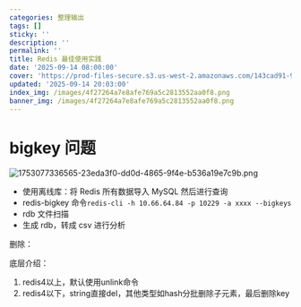 ```yaml
---
categories: 整理输出
tags: []
sticky: ''
description: ''
permalink: ''
title: Redis 最佳使用实践
date: '2025-09-14 08:00:00'
cover: 'https://prod-files-secure.s3.us-west-2.amazonaws.com/143cad91-961b-48b0-82dc-78fbb6eb5abe/43539cac-2a74-4e44-9693-03381b35e458/106449882_p0.png?X-Amz-Algorithm=AWS4-HMAC-SHA256&X-Amz-Content-Sha256=UNSIGNED-PAYLOAD&X-Amz-Credential=ASIAZI2LB4664ZCCA3ZA%2F20250914%2Fus-west-2%2Fs3%2Faws4_request&X-Amz-Date=20250914T125005Z&X-Amz-Expires=3600&X-Amz-Security-Token=IQoJb3JpZ2luX2VjEN%2F%2F%2F%2F%2F%2F%2F%2F%2F%2F%2FwEaCXVzLXdlc3QtMiJHMEUCIBjYPByxsu0edPVV5556dqW6S2dI101rstjQPetGfiQ1AiEAnunqZvN10OiWI64tHl%2FxeDurWlZFGBVOusQIDkzYrf0q%2FwMIWBAAGgw2Mzc0MjMxODM4MDUiDPXZmmC2dYLIpIjjbyrcA3jqw7epkyLYE8AT%2B25YkeAEfY5Qp2mWPQVRJg%2FfFs%2BDlHy2mKG%2BjUauPHgH8SpAEoVr4S3NUHSxYlrvQfbBMQ4VxF7PdZcQDAuvbUlgJ9yXlX16%2Bcc%2FQ77AcsTHjlOIXzYqTAApk8WOO8jo1SYWf68%2F7uQnXFFFfYJZiIXhFEmCht9cmTZ145Nh%2F1S0nwkPfZtNHt7Ob85jYl4twf41UHsDcSPZKdYPfmoDNLeNyyfHW5M8nK2gS4td1iedeeJ3qBOwttJkEBBp0L97SsQbd3z7e2Q9yvRaIVHixoJZbSj8s3HKHwmJ2X6Ko5PC%2F7eteJ2cstmynrp1%2FUiJjoLlTOWOUrFJGxhrh4R7%2B%2FYGRbmkGrJ9M7WIUu6x5fB7G487hIBjUuFkcOlJxfG4HXBUmprfbPPSNGOu%2BSexwWmHzu6DEY%2FCFFcus%2BJ3VhuH1xl8aOWUxyg%2FVg5Bx4gU6VvXYk4mxVWqEoIuVt18pMelUqRhlNmfVA1J%2BEuVaRVlMXhy8m3BASgQrM%2FuXangLJNbadg9BJt9k34rwi9HSiJNiTBQhYyFq46Tqj1ET7fd2bdGNvfUXO1UiXpomza4ZW2Coue22a0HU%2FpBMTijYAJ%2Bf9apW8P6XwpA1clbYb5pMJXQmcYGOqUBqdVfALQD51Ur5SQMOnHFmYk5DmFQA6CNjxH%2BQFzsE%2FXl31S4MIpWpvOiP7YzmrK5dc6LotChteTqQ5ReAy%2FTb7fUyLZa7i0x%2BWIkvpyUN7SeBBJ7MBgSiThp2eExKzxynGTlelZn91s4gc7Z6yzwHoOLePaehQSeC1jd3%2F0kavV6xKScAW7uKaGOldTXizTbtMf%2F8zQsWs8l%2FAXrTaOQ5E4uiszj&X-Amz-Signature=a5e4807561ee98fe8126f881b04b3bca4ab3db27ee5d82c0727a21744e908078&X-Amz-SignedHeaders=host&x-amz-checksum-mode=ENABLED&x-id=GetObject'
updated: '2025-09-14 20:03:00'
index_img: /images/4f27264a7e8afe769a5c2813552aa0f8.png
banner_img: /images/4f27264a7e8afe769a5c2813552aa0f8.png
---
```


# bigkey 问题


![1753077336565-23eda3f0-dd0d-4865-9f4e-b536a19e7c9b.png](/images/c6758344cbe13f3ebf0f8718f40ab3f3.png)

- 使用离线库：将 Redis 所有数据导入 MySQL 然后进行查询
- redis-bigkey 命令`redis-cli -h 10.66.64.84 -p 10229 -a xxxx --bigkeys`
- rdb 文件扫描
- 生成 rdb，转成 csv 进行分析

删除：


底层介绍：

1. redis4以上，默认使用unlink命令
2. redis4以下，string直接del，其他类型如hash分批删除子元素，最后删除key
